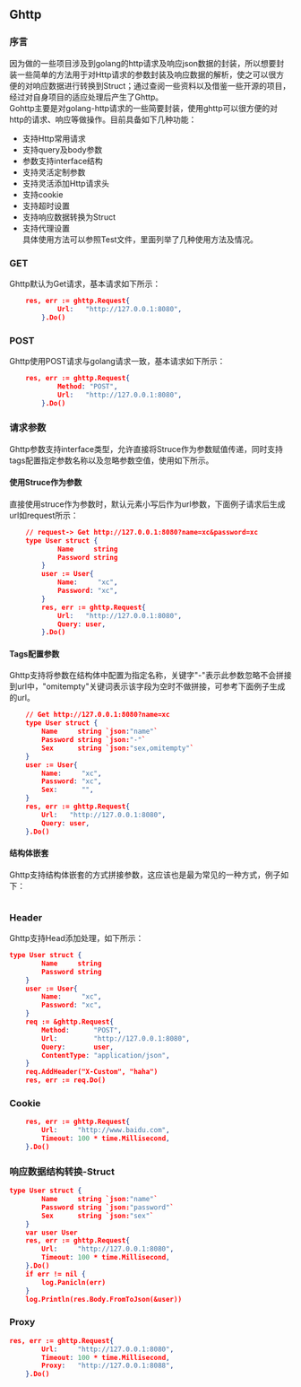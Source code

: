 ## Ghttp
### 序言
因为做的一些项目涉及到golang的http请求及响应json数据的封装，所以想要封装一些简单的方法用于对Http请求的参数封装及响应数据的解析，使之可以很方便的对响应数据进行转换到Struct；通过查阅一些资料以及借鉴一些开源的项目，经过对自身项目的适应处理后产生了Ghttp。   
Gohttp主要是对golang-http请求的一些简要封装，使用ghttp可以很方便的对http的请求、响应等做操作。目前具备如下几种功能：  
- 支持Http常用请求  
- 支持query及body参数  
- 参数支持interface结构  
- 支持灵活定制参数
- 支持灵活添加Http请求头
- 支持cookie
- 支持超时设置
- 支持响应数据转换为Struct
- 支持代理设置  
具体使用方法可以参照Test文件，里面列举了几种使用方法及情况。

### GET
Ghttp默认为Get请求，基本请求如下所示：  

```json
	res, err := ghttp.Request{
			Url:   "http://127.0.0.1:8080",
		}.Do()
```
### POST  
Ghttp使用POST请求与golang请求一致，基本请求如下所示：  

```json
	res, err := ghttp.Request{
			Method: "POST",
			Url:   "http://127.0.0.1:8080",
		}.Do()
```
### 请求参数
Ghttp参数支持interface类型，允许直接将Struce作为参数赋值传递，同时支持tags配置指定参数名称以及忽略参数空值，使用如下所示。  
#### 使用Struce作为参数  
直接使用struce作为参数时，默认元素小写后作为url参数，下面例子请求后生成url如request所示：  

```json  
	// request-> Get http://127.0.0.1:8080?name=xc&password=xc
	type User struct {
			Name     string
			Password string
		}
		user := User{
			Name:     "xc",
			Password: "xc",
		}
		res, err := ghttp.Request{
			Url:   "http://127.0.0.1:8080",
			Query: user,
		}.Do()
```
#### Tags配置参数
Ghttp支持将参数在结构体中配置为指定名称，关键字"-"表示此参数忽略不会拼接到url中，"omitempty"关键词表示该字段为空时不做拼接，可参考下面例子生成的url。  

```json  
	// Get http://127.0.0.1:8080?name=xc
	type User struct {
		Name     string `json:"name"`
		Password string `json:"-"`
		Sex      string `json:"sex,omitempty"`
	}
	user := User{
		Name:     "xc",
		Password: "xc",
		Sex:      "",
	}
	res, err := ghttp.Request{
		Url:   "http://127.0.0.1:8080",
		Query: user,
	}.Do()
```
#### 结构体嵌套  
Ghttp支持结构体嵌套的方式拼接参数，这应该也是最为常见的一种方式，例子如下：  
```json
``` 
### Header
Ghttp支持Head添加处理，如下所示：

```json
type User struct {
		Name     string
		Password string
	}
	user := User{
		Name:     "xc",
		Password: "xc",
	}
	req := &ghttp.Request{
		Method:      "POST",
		Url:         "http://127.0.0.1:8080",
		Query:       user,
		ContentType: "application/json",
	}
	req.AddHeader("X-Custom", "haha")
	res, err := req.Do()
```

### Cookie

```json
	res, err := ghttp.Request{
		Url:     "http://www.baidu.com",
		Timeout: 100 * time.Millisecond,
	}.Do()
```
### 响应数据结构转换-Struct

```json
type User struct {
		Name     string `json:"name"`
		Password string `json:"password"`
		Sex      string `json:"sex"`
	}
	var user User
	res, err := ghttp.Request{
		Url:     "http://127.0.0.1:8080",
		Timeout: 100 * time.Millisecond,
	}.Do()
	if err != nil {
		log.Panicln(err)
	}
	log.Println(res.Body.FromToJson(&user))
```

### Proxy

```json
res, err := ghttp.Request{
		Url:     "http://127.0.0.1:8080",
		Timeout: 100 * time.Millisecond,
		Proxy:   "http://127.0.0.1:8088",
	}.Do()
```